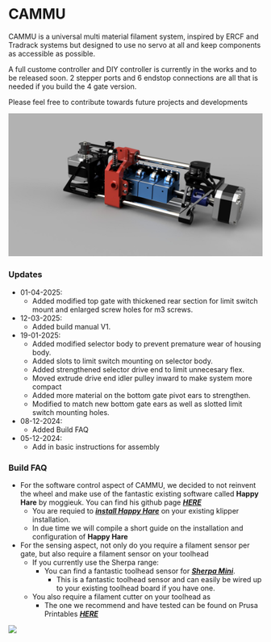 # CAMMU
CAMMU is a universal multi material filament system, inspired by ERCF and Tradrack systems but designed to use no servo at all and keep components as accessible as possible.

A full custome controller and DIY controller is currently in the works and to be released soon. 2 stepper ports and 6 endstop connections are all that is needed if you build the 4 gate version.

Please feel free to contribute towards future projects and developments

![alt text][image]

[image]: https://github.com/camnefdt/CAMMU/blob/main/CAMMU_render.jpg

### Updates
- 01-04-2025:
  - Added modified top gate with thickened rear section for limit switch mount and enlarged screw holes for m3 screws.
- 12-03-2025:
  - Added build manual V1.
- 19-01-2025:
  - Added modified selector body to prevent premature wear of housing body.
  - Added slots to limit switch mounting on selector body.
  - Added strengthened selector drive end to limit unnecesary flex.
  - Moved extrude drive end idler pulley inward to make system more compact
  - Added more material on the bottom gate pivot ears to strengthen.
  - Modified to match new bottom gate ears as well as slotted limit switch mounting holes.
- 08-12-2024:
  - Added Build FAQ 
- 05-12-2024:
  - Add in basic instructions for assembly


### Build FAQ
- For the software control aspect of CAMMU, we decided to not reinvent the wheel and make use of the fantastic existing software called **Happy Hare** by moggieuk. You can find his github page [***HERE***](https://github.com/moggieuk)
  - You are requied to [***install Happy Hare***](https://github.com/moggieuk/Happy-Hare/wiki/Installation) on your existing klipper installation.
  - In due time we will compile a short guide on the installation and configuration of **Happy Hare**
- For the sensing aspect, not only do you require a filament sensor per gate, but also require a filament sensor on your toolhead
  - If you currently use the Sherpa range:
    - You can find a fantastic toolhead sensor for [***Sherpa Mini***](https://github.com/v6cl/MyDIYthings/tree/main/3Dprinters/AnnexEngineeringMOD/SherpaMini/SherpaMiniFilamentSensor).
      - This is a fantastic toolhead sensor and can easily be wired up to your existing toolhead board if you have one.
  - You also require a filament cutter on your toolhead as
    - The one we recommend and have tested can be found on Prusa Printables [***HERE***](https://www.printables.com/model/622289-filament-cutter-for-sherpa-and-sherpa-patterned-ex/files)



<a href="https://www.buymeacoffee.com/camnefdt"><img src="https://img.buymeacoffee.com/button-api/?text=Support CAMMU&emoji=&slug=camnefdt&button_colour=FFDD00&font_colour=000000&font_family=Cookie&outline_colour=000000&coffee_colour=ffffff" /></a>
